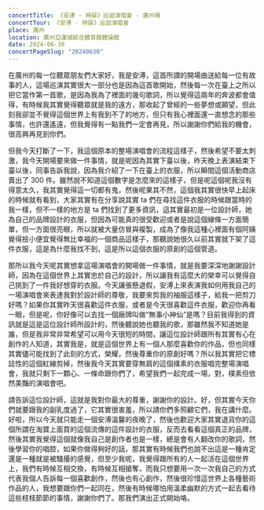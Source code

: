 ```yaml
---
concertTitle: 《安溥 · 時寐》巡迴演唱會 - 廣州場
concertTour: 《安溥 · 時寐》巡迴演唱會
place: 廣州
location: 廣州亞運城綜合體育館體操館
date: 2024-06-30
concertPageSlug: "20240630"
---
```

在廣州的每一位聽眾朋友們大家好，我是安溥，這首所謂的開場曲送給每一位有故事的人，這場巡演其實很大一部分也是因為這首歌開始，然後每一次在臺上之所以把它當作第一首歌，是因為我為了裡面的幾句歌詞，所以覺得這兩年的奔波都會值得，有時候我其實覺得聽眾就是我的遠方，那收起了曾經的一些夢想或願望，但此刻我卻並不覺得這個世界上有我到不了的地方，但只有我心裡面還一直想念的那些事情，也許還遙遠，但我覺得有一點我們一定會再見，所以謝謝你們給我的機會，很高興再見到你們。

但我今天打斷了一下，我這個原本的整場演唱會的流程這樣子，然後希望不要太刺激，我今天開場要來做一件事情，就是呢因為其實下臺以後，昨天晚上表演結束下臺以後，同事告訴我說，因為我介紹了一下在臺上的衣服，所以瞬間這個活動商店賣出了 300 件。雖然說不知道這個數字是怎麼來的這樣子，但是呢這個呢我沒有得意太久，我其實覺得這一切都有鬼，然後呢果其不然，這個我其實很快早上起床的時候就有看到，大家其實有在分享說其實 ta 們在尋找這件衣服的時候跟當時的我一樣，但不一樣的地方是 ta 們找到了更多資訊，這其實最初是一位設計師，她為自己的品牌設計的衣服，但因為可能真的很受歡迎或者是說這個線條一方面簡單，但一方面很亮眼，所以就被大量仿冒與複製，成為了像我這種心裡面有個阿姨覺得撿小便宜覺得無比幸福的一個商品這樣子，那聽說她很久以前其實就下架了這件衣服，這是為什麼我找不到，這是所以這個衣服的原創的這個管道。

那所以我今天呢其實想拿這場演唱會的開場做一件事情，就是我要深深地謝謝設計師，因為在這個世界上其實忠於自己的設計，所以讓我有這麼大的榮幸可以覺得自己挑到了一件我好想穿的衣服。今天讓張懸退假，安溥上來表演我如何用我自己的一場演唱會來表達我對於設計師的尊敬，我要來剪我的袖服這樣子，給我一把剪刀好嗎？如果你其實昨天很喜歡這件衣服，或者是今天很喜歡這件衣服，歡迎你再看一眼，但是呢，你好像可以去找一個廠牌叫做“無事小神仙”是嗎？目前我得到的資訊就是這是這位設計師所設計的，然後聽說她也聽我的歌，那雖然我不知道她是誰，但是我非常非常希望可以用今天很短的時間，讓這位設計師跟所有其實有心在創作的人知道，其實我是，就是這個世界上有一個人那麼喜歡你的作品，但也同樣其實儘可能找到了此刻的方式，榮耀，然後尊重你的原創好嗎？所以我其實把它標誌性的這個紅線剪掉，然後我今天其實要穿無肩的這個樸素的衣服唱完整場演唱會，我就只剩下一顆心、一條命跟你們了，希望我們一起完成一場，對，樸素但依然美豔的演唱會吧。

請告訴這位設計師，這就是我對你最大的尊重，謝謝你的設計。好，但其實今天你們就要跟我的副乳度過了，它其實很害羞，所以請你們多照顧它們，我在講什麼。好啦，所以今天就只能走一個安溥溫馨的夜晚了，然後也歡迎大家其實退貨你的這個所謂在淘寶上面買的這個流傳的這件設計的衣服，反而去看看這個真正的品牌，然後其實我覺得這個就像我自己是創作者也是一樣，總是會有人翻改你的歌詞，然後學習你的唱腔，如果你做得夠好的話，那其實有時候我們也說不出這是一種肯定還是一種就是被騷擾的感覺，但至少我呢，我覺得跟所有的人一起活在這個世界上，我們有時候互相交換，有時候互相搶奪，而我只想要用一次一次我自己的方式代表我個人告訴每一個喜歡創作，然後也有心創作，然後很珍惜這世界上各種藝術作品的人，我想要跟你們一起同在，然後有時候哪怕用溫柔幽默的方式一起去看待這些枝枝節節的事情，謝謝你們了。那我們演出正式開始咯。